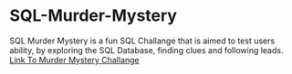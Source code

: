 # SQL-Murder-Mystery
SQL Murder Mystery is a fun SQL Challange that is aimed to test users ability, by exploring the SQL Database, finding clues and following leads. [Link To Murder Mystery Challange](https://mystery.knightlab.com/)
